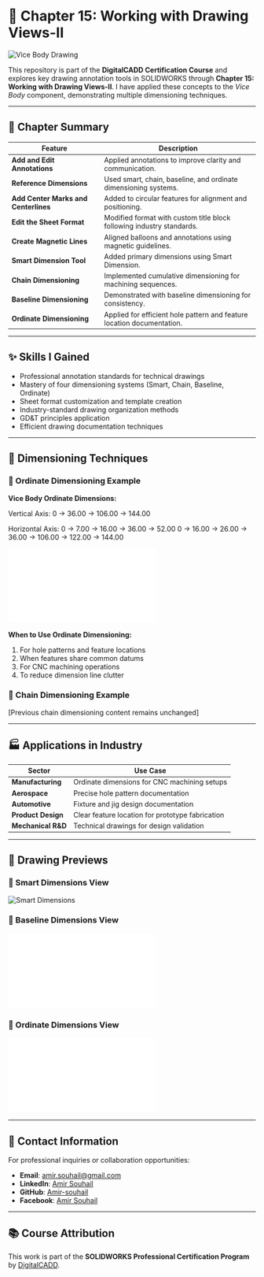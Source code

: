 # 🧰 Chapter 15: Working with Drawing Views-II

![Vice Body Drawing](./Vice%20Body_smart%20Dimension.JPG)

This repository is part of the **DigitalCADD Certification Course** and explores key drawing annotation tools in SOLIDWORKS through **Chapter 15: Working with Drawing Views-II**. I have applied these concepts to the *Vice Body* component, demonstrating multiple dimensioning techniques.

---

## 📘 Chapter Summary

| Feature                              | Description                                                                 |
|--------------------------------------|-----------------------------------------------------------------------------|
| **Add and Edit Annotations**         | Applied annotations to improve clarity and communication.                   |
| **Reference Dimensions**             | Used smart, chain, baseline, and ordinate dimensioning systems.            |
| **Add Center Marks and Centerlines** | Added to circular features for alignment and positioning.                  |
| **Edit the Sheet Format**            | Modified format with custom title block following industry standards.       |
| **Create Magnetic Lines**            | Aligned balloons and annotations using magnetic guidelines.                |
| **Smart Dimension Tool**             | Added primary dimensions using Smart Dimension.                            |
| **Chain Dimensioning**               | Implemented cumulative dimensioning for machining sequences.               |
| **Baseline Dimensioning**            | Demonstrated with baseline dimensioning for consistency.                   |
| **Ordinate Dimensioning**            | Applied for efficient hole pattern and feature location documentation.     |

---

## ✨ Skills I Gained

- Professional annotation standards for technical drawings
- Mastery of four dimensioning systems (Smart, Chain, Baseline, Ordinate)
- Sheet format customization and template creation
- Industry-standard drawing organization methods
- GD&T principles application
- Efficient drawing documentation techniques

---

## 📐 Dimensioning Techniques

### 🔢 Ordinate Dimensioning Example
**Vice Body Ordinate Dimensions:**

Vertical Axis:
0 → 36.00 → 106.00 → 144.00

Horizontal Axis:
0 → 7.00 → 16.00 → 36.00 → 52.00
0 → 16.00 → 26.00 → 36.00 → 106.00 → 122.00 → 144.00


![Ordinate Dimension Example](./Vice%20Body_smart%20Dimension_Ordinate.pdf)

**When to Use Ordinate Dimensioning:**
1. For hole patterns and feature locations
2. When features share common datums
3. For CNC machining operations
4. To reduce dimension line clutter

### 🔗 Chain Dimensioning Example
[Previous chain dimensioning content remains unchanged]

---

## 🏭 Applications in Industry

| Sector                  | Use Case                                                   |
|-------------------------|-------------------------------------------------------------|
| **Manufacturing**       | Ordinate dimensions for CNC machining setups               |
| **Aerospace**           | Precise hole pattern documentation                        |
| **Automotive**          | Fixture and jig design documentation                      |
| **Product Design**      | Clear feature location for prototype fabrication          |
| **Mechanical R&D**      | Technical drawings for design validation                  |

---

## 📎 Drawing Previews

### 🔹 Smart Dimensions View
![Smart Dimensions](./Vice%20Body_smart%20Dimension.JPG)

### 🔹 Baseline Dimensions View
![Baseline Dimensions](./Vice%20Body_smart%20Dimension_BaseLine.pdf)

### 🔹 Ordinate Dimensions View
![Ordinate Dimensions](./Vice%20Body_smart%20Dimension_Ordinate.pdf)

---

## 📩 Contact Information

For professional inquiries or collaboration opportunities:
- **Email**: [amir.souhail@gmail.com](mailto:amir.souhail@gmail.com)  
- **LinkedIn**: [Amir Souhail](https://www.linkedin.com/in/amir-souhail-3b939069/)  
- **GitHub**: [Amir-souhail](https://github.com/Amir-souhail)  
- **Facebook**: [Amir Souhail](https://www.facebook.com/amir.souhail)  

---

## 📚 Course Attribution

This work is part of the **SOLIDWORKS Professional Certification Program** by [DigitalCADD](https://www.digitalcadd.com/).
